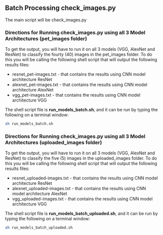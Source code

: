 ## Batch Processing check_images.py
The main script will be check_images.py

### Directions for Running check_images.py using all 3 Model Architectures (pet_images folder)
To get the output, you will have to run it on all 3 models (VGG, AlexNet and ResNet) to classify the fourty (40) images in the pet_images folder. To do this you will be calling the following shell script that will output the following results files:

- resnet_pet-images.txt - that contains the results using CNN model architecture ResNet
- alexnet_pet-images.txt - that contains the results using CNN model architecture AlexNet
- vgg_pet-images.txt - that contains the results using CNN model architecture VGG

The shell script file is **run_models_batch.sh**, and it can be run by typing the following on a terminal window:
```sh
sh run_models_batch.sh
```

### Directions for Running check_images.py using all 3 Model Architectures (uploaded_images folder)
To get the output, you will have to run it on all 3 models (VGG, AlexNet and ResNet) to classify the five (5) images in the uploaded_images folder. To do this you will be calling the following shell script that will output the following results files:

- resnet_uploaded-images.txt - that contains the results using CNN model architecture ResNet
- alexnet_uploaded-images.txt - that contains the results using CNN model architecture AlexNet
- vgg_uploaded-images.txt - that contains the results using CNN model architecture VGG

The shell script file is **run_models_batch_uploaded.sh**, and it can be run by typing the following on a terminal window:
```sh
sh run_models_batch_uploaded.sh
```
